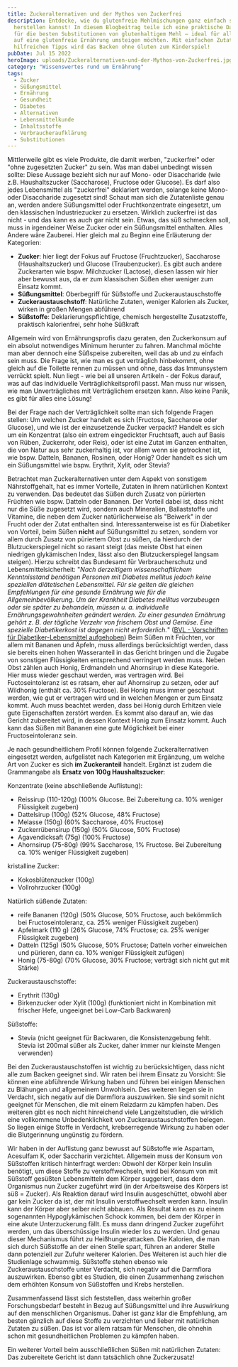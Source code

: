 ```yaml
---
title: Zuckeralternativen und der Mythos von Zuckerfrei
description: Entdecke, wie du glutenfreie Mehlmischungen ganz einfach selbst
  herstellen kannst! In diesem Blogbeitrag teile ich eine praktische Daumenregel
  für die besten Substitutionen von glutenhaltigem Mehl – ideal für alle, die
  auf eine glutenfreie Ernährung umsteigen möchten. Mit einfachen Zutaten und
  hilfreichen Tipps wird das Backen ohne Gluten zum Kinderspiel!
pubDate: Jul 15 2022
heroImage: uploads/Zuckeralternativen-und-der-Mythos-von-Zuckerfrei.jpg
category: "Wissenswertes rund um Ernährung"
tags:
  - Zucker
  - Süßungsmittel
  - Ernährung
  - Gesundheit
  - Diabetes
  - Alternativen
  - Lebensmittelkunde
  - Inhaltsstoffe
  - Verbraucheraufklärung
  - Substitutionen
---
```


 Mittlerweile gibt es viele Produkte, die damit werben, "zuckerfrei" oder "ohne zugesetzten Zucker" zu sein. Was man dabei unbedingt wissen sollte: Diese Aussage bezieht sich nur auf Mono- oder Disaccharide (wie z.B. Haushaltszucker (Saccharose), Fructose oder Glucose). Es darf also jedes Lebensmittel als "zuckerfrei" deklariert werden, solange keine Mono- oder Disaccharide zugesetzt sind! Schaut man sich die Zutatenliste genau an, werden andere Süßungsmittel oder Fruchtkonzentrate eingesetzt, um den klassischen Industriezucker zu ersetzen. Wirklich zuckerfrei ist das nicht - und das kann es auch gar nicht sein. Etwas, das süß schmecken soll, muss in irgendeiner Weise Zucker oder ein Süßungsmittel enthalten. Alles Andere wäre Zauberei.
Hier gleich mal zu Beginn eine Erläuterung der Kategorien:

- **Zucker**: hier liegt der Fokus auf Fructose (Fruchtzucker), Saccharose (Haushaltszucker) und Glucose (Traubenzucker). Es gibt auch andere Zuckerarten wie bspw. Milchzucker (Lactose), diesen lassen wir hier aber bewusst aus, da er zum klassischen Süßen eher weniger zum Einsatz kommt.
- **Süßungsmittel**: Oberbegriff für Süßstoffe und Zuckeraustauschstoffe
- **Zuckeraustauschstoff**: Natürliche Zutaten, weniger Kalorien als Zucker, wirken in großen Mengen abführend
- **Süßstoffe**: Deklarierungspflichtige, chemisch hergestellte Zusatzstoffe, praktisch kalorienfrei, sehr hohe Süßkraft

Allgemein wird von Ernährungsprofis dazu geraten, den Zuckerkonsum auf ein absolut notwendiges Minimum herunter zu fahren. 
Manchmal möchte man aber dennoch eine Süßspeise zubereiten, weil das ab und zu einfach sein muss. Die Frage ist, wie man es gut verträglich hinbekommt, ohne gleich auf die Toilette rennen zu müssen und ohne, dass das Immunsystem verrückt spielt. Nun liegt - wie bei all unseren Artikeln - der Fokus darauf, was auf das individuelle Verträglichkeitsprofil passt. Man muss nur wissen, wie man Unverträgliches mit Verträglichem ersetzen kann. Also keine Panik, es gibt für alles eine Lösung! 

Bei der Frage nach der Verträglichkeit sollte man sich folgende Fragen stellen: Um welchen Zucker handelt es sich (Fructose, Saccharose oder Glucose), und wie ist der einzusetzende Zucker verpackt? Handelt es sich um ein Konzentrat (also ein extrem eingedickter Fruchtsaft, auch auf Basis von Rüben, Zuckerrohr, oder Reis), oder ist eine Zutat im Ganzen enthalten, die von Natur aus sehr zuckerhaltig ist, vor allem wenn sie getrocknet ist, wie bspw. Datteln, Bananen, Rosinen, oder Honig? Oder handelt es sich um ein Süßungsmittel wie bspw. Erythrit, Xylit, oder Stevia? 

Betrachtet man Zuckeralternativen unter dem Aspekt von sonstigem Nährstoffgehalt, hat es immer Vorteile, Zutaten in ihrem natürlichen Kontext zu verwenden. Das bedeutet das Süßen durch Zusatz von pürierten Früchten wie bspw. Datteln oder Bananen. Der Vorteil dabei ist, dass nicht nur die Süße zugesetzt wird, sondern auch Mineralien, Ballaststoffe und Vitamine, die neben dem Zucker natürlicherweise als "Beiwerk" in der Frucht oder der Zutat enthalten sind. 
Interessanterweise ist es für Diabetiker von Vorteil, beim Süßen **nicht** auf Süßungsmittel zu setzen, sondern vor allem durch Zusatz von püriertem Obst zu süßen, da hierdurch der Blutzuckerspiegel nicht so rasant steigt (das meiste Obst hat einen niedrigen glykämischen Index, lässt also den Blutzuckerspiegel langsam steigen). Hierzu schreibt das Bundesamt für Verbraucherschutz und Lebensmittelsicherheit:  "*Nach derzeitigem wissenschaftlichem Kenntnisstand benötigen Personen mit Diabetes mellitus jedoch keine speziellen diätetischen Lebensmittel. Für sie gelten die gleichen Empfehlungen für eine gesunde Ernährung wie für die Allgemeinbevölkerung. Um der Krankheit Diabetes mellitus vorzubeugen oder sie später zu behandeln, müssen u. a. individuelle Ernährungsgewohnheiten geändert werden. Zu einer gesunden Ernährung gehört z. B. der tägliche Verzehr von frischem Obst und Gemüse. Eine spezielle Diabetikerkost ist dagegen nicht erforderlich.*" ([BVL - Vorschriften für Diabetiker-Lebensmittel aufgehoben](https://www.bvl.bund.de/DE/Arbeitsbereiche/01_Lebensmittel/03_Verbraucher/12_DiaetetischeLM/Vorschriften_Diaet_LM/lm_Vorschriften_diaetetLM_node.html))
Beim Süßen mit Früchten, vor allem mit Bananen und Äpfeln, muss allerdings berücksichtigt werden, dass sie bereits einen hohen Wasseranteil in das Gericht bringen und die Zugabe von sonstigen Flüssigkeiten entsprechend verringert werden muss. 
Neben Obst zählen auch Honig, Erdmandeln und Ahornsirup in diese Kategorie. Hier muss wieder geschaut werden, was vertragen wird. Bei Fuctoseintoleranz ist es ratsam, eher auf Ahornsirup zu setzen, oder auf Wildhonig (enthält ca. 30% Fructose). Bei Honig muss immer geschaut werden, wie gut er vertragen wird und in welchen Mengen er zum Einsatz kommt. Auch muss beachtet werden, dass bei Honig durch Erhitzen viele gute Eigenschaften zerstört werden. Es kommt also darauf an, wie das Gericht zubereitet wird, in dessen Kontext Honig zum Einsatz kommt.  Auch kann das Süßen mit Bananen eine gute Möglichkeit bei einer Fructoseintoleranz sein. 

Je nach gesundheitlichem Profil können folgende Zuckeralternativen eingesetzt werden, aufgelistet nach Kategorien mit Ergänzung, um welche Art von Zucker es sich **im Zuckeranteil** handelt. Ergänzt ist zudem die Grammangabe als **Ersatz von 100g Haushaltszucker**:

Konzentrate (keine abschließende Auflistung):
- Reissirup (110-120g) (100% Glucose. Bei Zubereitung ca. 10% weniger Flüssigkeit zugeben)
- Dattelsirup (100g) (52% Glucose, 48% Fructose)
- Melasse (150g) (60% Saccharose, 40% Fructose)
- Zuckerrübensirup (150g) (50% Glucose, 50% Fructose)
- Agavendicksaft (75g) (100% Fructose)
- Ahornsirup (75-80g) (99% Saccharose, 1% Fructose. Bei Zubereitung ca. 10% weniger Flüssigkeit zugeben)

kristalline Zucker:
- Kokosblütenzucker (100g)
- Vollrohrzucker (100g)

Natürlich süßende Zutaten:
- reife Bananen (120g) (50% Glucose, 50% Fructose, auch bekömmlich bei Fructoseintoleranz, ca. 25% weniger Flüssigkeit zugeben)
- Apfelmark (110 g) (26% Glucose, 74% Fructose; ca. 25% weniger Flüssigkeit zugeben)
- Datteln (125g) (50% Glucose, 50% Fructose; Datteln vorher einweichen und pürieren, dann ca. 10% weniger Flüssigkeit zufügen) 
- Honig (75-80g) (70% Glucose, 30% Fructose; verträgt sich nicht gut mit Stärke)

Zuckeraustauschstoffe:
- Erythrit (130g)
- Birkenzucker oder Xylit (100g) (funktioniert nicht in Kombination mit frischer Hefe, ungeeignet bei Low-Carb Backwaren)

Süßstoffe:
- Stevia (nicht geeignet für Backwaren, die Konsistenzgebung fehlt. Stevia ist 200mal süßer als Zucker, daher immer nur kleinste Mengen verwenden)

Bei den Zuckeraustauschstoffen ist wichtig zu berücksichtigen, dass nicht alle zum Backen geeignet sind. Wir raten bei ihrem Einsatz zu Vorsicht: Sie können eine abführende Wirkung haben und führen bei einigen Menschen zu Blähungen und allgemeinem Unwohlsein. Des weiteren liegen sie in Verdacht, sich negativ auf die Darmflora auszuwirken. Sie sind somit nicht geeignet für Menschen, die mit einem Reizdarm zu kämpfen haben. Des weiteren gibt es noch nicht hinreichend viele Langzeitstudien, die wirklich eine vollkommene Unbedenklichkeit von Zuckeraustauschstoffen belegen. So liegen einige Stoffe in Verdacht, krebserregende Wirkung zu haben oder die Blutgerinnung ungünstig zu fördern. 

Wir haben in der Auflistung ganz bewusst auf Süßstoffe wie Aspartam, Acesulfam K, oder Saccharin verzichtet. Allgemein muss der Konsum von Süßstoffen kritisch hinterfragt werden: Obwohl der Körper kein Insulin benötigt, um diese Stoffe zu verstoffwechseln, wird bei Konsum von mit Süßstoff gesüßten Lebensmitteln dem Körper suggeriert, dass dem Organismus nun Zucker zugeführt wird (in der Arbeitsweise des Körpers ist süß = Zucker). Als Reaktion darauf wird Insulin ausgeschüttet, obwohl aber gar kein Zucker da ist, der mit Insulin verstoffwechselt werden kann. Insulin kann der Körper aber selber nicht abbauen. Als Resultat kann es zu einem sogenannten Hypoglykämischen Schock kommen, bei dem der Körper in eine akute Unterzuckerung fällt. Es muss dann dringend Zucker zugeführt werden, um das überschüssige Insulin wieder los zu werden. Und genau dieser Mechanismus führt zu Heißhungerattacken. Die Kalorien, die man sich durch Süßstoffe an der einen Stelle spart, führen an anderer Stelle dann potenziell zur Zufuhr weiterer Kalorien. 
Des Weiteren ist auch hier die Studienlage schwammig. Süßstoffe stehen ebenso wie Zuckeraustauschstoffe unter Verdacht, sich negativ auf die Darmflora auszuwirken. Ebenso gibt es Studien, die einen Zusammenhang zwischen dem erhöhten Konsum von Süßstoffen und Krebs herstellen. 

Zusammenfassend lässt sich feststellen, dass weiterhin großer Forschungsbedarf besteht in Bezug auf Süßungsmittel und ihre Auswirkung auf den menschlichen Organismus. Daher ist ganz klar die Empfehlung, am besten gänzlich auf diese Stoffe zu verzichten und lieber mit natürlichen Zutaten zu süßen. Das ist vor allem ratsam für Menschen, die ohnehin schon mit gesundheitlichen Problemen zu kämpfen haben. 

Ein weiterer Vorteil beim ausschließlichen Süßen mit natürlichen Zutaten: Das zubereitete Gericht ist dann tatsächlich ohne Zuckerzusatz!